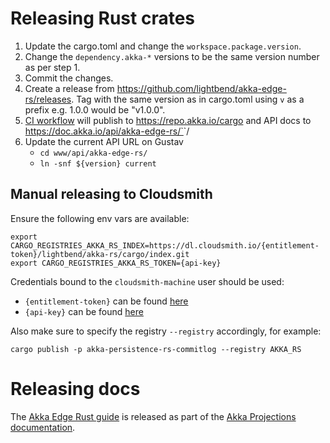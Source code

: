 # Releasing Rust crates

1. Update the cargo.toml and change the `workspace.package.version`.
2. Change the `dependency.akka-*` versions to be the same version number as per step 1.
3. Commit the changes.
4. Create a release from https://github.com/lightbend/akka-edge-rs/releases. Tag with the same version as in cargo.toml
   using `v` as a prefix e.g. 1.0.0 would be "v1.0.0".
5. [CI workflow](https://github.com/lightbend/akka-edge-rs/actions/workflows/publish.yml) will publish to
   https://repo.akka.io/cargo and API docs to https://doc.akka.io/api/akka-edge-rs/`<version>`/
6. Update the current API URL on Gustav
   - `cd www/api/akka-edge-rs/`
   - `ln -snf ${version} current`

## Manual releasing to Cloudsmith
Ensure the following env vars are available:
```
export CARGO_REGISTRIES_AKKA_RS_INDEX=https://dl.cloudsmith.io/{entitlement-token}/lightbend/akka-rs/cargo/index.git
export CARGO_REGISTRIES_AKKA_RS_TOKEN={api-key}
```

Credentials bound to the `cloudsmith-machine` user should be used:
- `{entitlement-token}` can be found [here](https://cloudsmith.io/~lightbend/repos/akka-rs/entitlements/)
- `{api-key}` can be found [here](https://cloudsmith.io/user/settings/api/)

Also make sure to specify the registry `--registry` accordingly, for example:
```
cargo publish -p akka-persistence-rs-commitlog --registry AKKA_RS
```

# Releasing docs

The [Akka Edge Rust guide](https://doc.akka.io/docs/akka-edge/current/guide-rs.html) is released as part of the [Akka Projections documentation](https://github.com/akka/akka-projection/blob/main/RELEASING.md).
